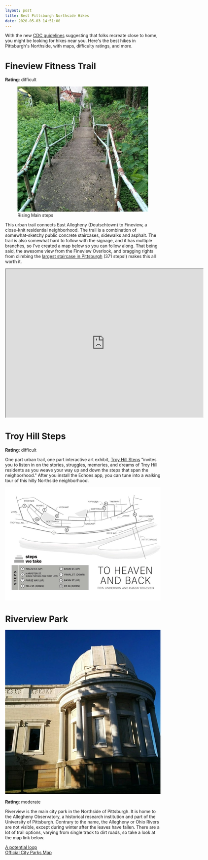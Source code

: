 ```yaml
---
layout: post
title: Best Pittsburgh Northside Hikes
date: 2020-05-03 14:51:00
---
```


With the new [CDC guidelines](https://www.cdc.gov/coronavirus/2019-ncov/daily-life-coping/visitors.html) suggesting that folks recreate close to home, you might be looking for hikes near you. Here's the best hikes in Pittsburgh's Northside, with maps, difficulty ratings, and more.

# Fineview Fitness Trail

**Rating**: difficult

<figure class="photo-container">
 <img src="/assets/rising-main-steps.jpg" alt="Rising Main St steps in Fineview neighborhood" width="640"/>
 <figcaption>Rising Main steps</figcaption>
</figure>

This urban trail connects East Allegheny (Deutschtown) to Fineview, a close-knit residential neighborhood. The trail is a combination of somewhat-sketchy public concrete staircases, sidewalks and asphalt. The trail is also somewhat hard to follow with the signage, and it has multiple branches, so I've created a map below so you can follow along. That being said, the awesome view from the Fineview Overlook, and bragging rights from climbing the [largest staircase in Pittsburgh](https://pittsburghorbit.com/2015/06/14/step-beat-rising-main-the-longest-steps/) (371 steps!) makes this all worth it.

<iframe src="https://www.google.com/maps/d/embed?mid=1AKgnJKOYvsctXNFGQbrvYtU68Str68jV" width="640" height="480"></iframe>

# Troy Hill Steps

**Rating**: difficult

One part urban trail, one part interactive art exhibit, [Troy Hill Steps](https://troyhillsteps.com/) "invites you to listen in on the stories, struggles, memories, and dreams of Troy Hill residents as you weave your way up and down the steps that span the neighborhood." After you install the Echoes app, you can tune into a walking tour of this hilly Northside neighborhood.

<img src="/assets/troy-hill-steps.jpg" alt="Troy Hill Steps trail map">

# Riverview Park

<img src="/assets/allegheny-observatory.jpg" alt="Allegheny Observatory in Riverview Park">

**Rating**: moderate

Riverview is the main city park in the Northside of Pittsburgh. It is home to the Allegheny Observatory, a historical research institution and part of the University of Pittsburgh. Contrary to the name, the Allegheny or Ohio Rivers are not visible, except during winter after the leaves have fallen. There are a lot of trail options, varying from single track to dirt roads, so take a look at the map link below.

[A potential loop](https://www.hikingproject.com/trail/7047054/riverview-park-adventure) <br>
[Official City Parks Map](https://cdn2.hubspot.net/hubfs/415693/assets/docs/riverview-letter.pdf)
